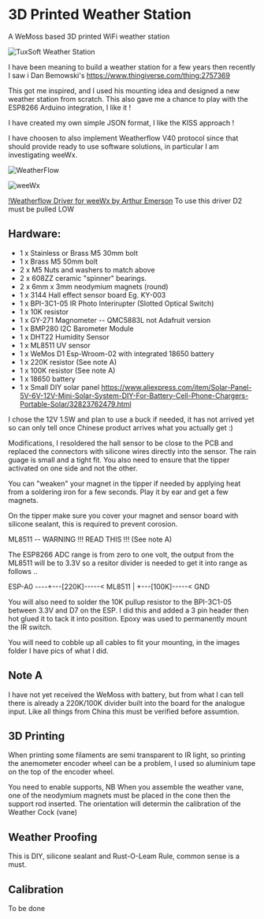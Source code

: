 # 3D Printed Weather Station

A WeMoss based 3D printed WiFi weather station

![TuxSoft Weather Station](https://github.com/tuxsoft/WeatherStation/images/station.png)

I have been meaning to build a weather station for a few years then recently I saw i
Dan Bemowski's https://www.thingiverse.com/thing:2757369

This got me inspired, and I used his mounting idea and designed a new weather station from
scratch. This also gave me a chance to play with the ESP8266 Arduino integration, I like it !

I have created my own simple JSON format, I like the KISS approach !

I have choosen to also implement Weatherflow V40 protocol since that should provide ready to use
software solutions, in particular I am investigating weeWx.

![WeatherFlow](https://weatherflow.github.io/SmartWeather/api/udp/v40/)

![weeWx](http://www.weewx.com/)

[!Weatherflow Driver for weeWx by Arthur Emerson](https://github.com/captain-coredump/weatherflow-udp)
To use this driver D2 must be pulled LOW 

## Hardware:

 * 1 x Stainless or Brass M5 30mm bolt
 * 1 x Brass M5 50mm bolt
 * 2 x M5 Nuts and washers to match above
 * 2 x 608ZZ ceramic "spinner" bearings.
 * 2 x 6mm x 3mm  neodymium magnets (round)
 * 1 x 3144 Hall effect sensor board Eg. KY-003
 * 1 x BPI-3C1-05 IR Photo Interirupter (Slotted Optical Switch)
 * 1 x 10K resistor
 * 1 x GY-271 Magnometer -- QMC5883L not Adafruit version
 * 1 x BMP280 I2C Barometer Module
 * 1 x DHT22 Humidity Sensor
 * 1 x ML8511 UV sensor
 * 1 x WeMos D1 Esp-Wroom-02 with integrated 18650 battery
 * 1 x 220K resistor (See note A)
 * 1 x 100K resistor (See note A)
 * 1 x 18650 battery
 * 1 x Small DIY solar panel https://www.aliexpress.com/item/Solar-Panel-5V-6V-12V-Mini-Solar-System-DIY-For-Battery-Cell-Phone-Chargers-Portable-Solar/32823762479.html

 I chose the 12V 1.5W and plan to use a buck if needed, it has not arrived yet so can only tell
 once Chinese product arrives what you actually get :)

 Modifications, I resoldered the hall sensor to be close to the PCB and replaced the connectors
 with silicone wires directly into the sensor. The rain guage is small and a tight fit. You also
 need to ensure that the tipper activated on one side and not the other. 

 You can "weaken" your magnet in the tipper if needed by applying heat from a soldering iron for
 a few seconds. Play it by ear and get a few magnets.

 On the tipper make sure you cover your magnet and sensor board with silicone sealant, this is
 required to prevent corosion.
 
 ML8511 -- WARNING !!! READ THIS !!! (See note A)

 The ESP8266 ADC range is from zero to one volt, the output from the ML8511 will be to 3.3V so
 a resitor divider is needed to get it into range as follows ..


  ESP-A0 ----+---[220K]-----< ML8511 
             |
			 +---[100K]-----< GND


 You will also need to solder the 10K pullup resistor to the BPI-3C1-05 between 3.3V and D7 on the ESP.
 I did this and added a 3 pin header then hot glued it to tack it into position. Epoxy was used to permanently
 mount the IR switch.

 You will need to cobble up all cables to fit your mounting, in the images folder I have pics of what I did.

## Note A

 I have not yet received the WeMoss with battery, but from what I can tell there is already a 220K/100K divider
 built into the board for the analogue input. Like all things from China this must be verified before assumtion.


## 3D Printing

 When printing some filaments are semi transparent to IR light, so printing the anemometer encoder
 wheel can be a problem, I used so aluminium tape on the top of the encoder wheel.


 You need to enable supports, NB When you assemble the weather vane, one of the neodymium magnets must
 be placed in the cone then the support rod inserted. The orientation will determin the calibration of
 the Weather Cock (vane)

## Weather Proofing

 This is DIY, silicone sealant and Rust-O-Leam Rule, common sense is a must.

## Calibration

 To be done
